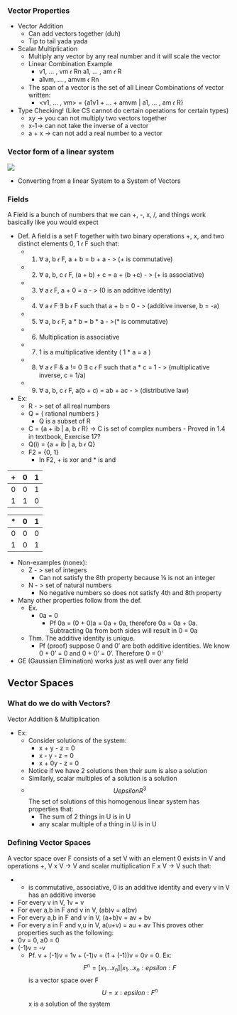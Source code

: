 ### Vector Properties
- Vector Addition
	- Can add vectors together (duh)
	- Tip to tail yada yada
- Scalar Multiplication
	- Multiply any vector by any real number and it will scale the vector
	- Linear Combination Example
		- v1, … , vm 𝜖 Rn a1, … , am 𝜖 R    
		- a1vm, … , amvm 𝜖 Rn
	- The span of a vector is the set of all Linear Combinations of vector written:
		- <v1, … , vm> = {a1v1 + … + amvm | a1, … , am 𝜖 R}
- Type Checking! (Like CS cannot do certain operations for certain types)
	- xy -> you can not multiply two vectors together
	- x-1-> can not take the inverse of a vector
	- a + x -> can not add a real number to a vector
### Vector form of a linear system

![](https://lh7-us.googleusercontent.com/vzqI8oqh6u_W4edw_3T-CMkUZ02Vp_Wku72PufL5almLRkpEWMZFycI_TSGdCQJfeVlI1yQ042QPyEPKTcLWk0DpBVYqfOgHrkm7eBqGNAYimRUPEMtT0Yufu31sJnZoRXN1_DIcTm96eciOqiGKxQA)

- Converting from a linear System to a System of Vectors
    

### Fields
 A Field is a bunch of numbers that we can +, -, x, /, and things work basically like you would expect 
- Def. A field is a set F together with two binary operations +, x, and two distinct elements 0, 1 𝜖 F such that:
	- 1) ∀ a, b 𝜖 F, a + b = b + a - > (+ is commutative)
	- 2) ∀ a, b, c 𝜖 F, (a + b) + c = a + (b +c) - > (+ is associative)
	- 3) ∀ a 𝜖 F, a + 0 = a - > (0 is an additive identity)
	- 4) ∀ a 𝜖 F ∃ b 𝜖 F such that a + b = 0 - > (additive inverse, b = -a)
	- 5) ∀ a, b 𝜖 F, a * b = b * a - >(* is commutative)
	- 6) Multiplication is associative
	- 7) 1 is a multiplicative identity ( 1 * a = a )
	- 8) ∀ a 𝜖 F & a != 0 ∃ c 𝜖 F such that a * c = 1 - > (multiplicative inverse, c = 1/a)
	- 9) ∀ a, b, c 𝜖 F, a(b + c) = ab + ac - > (distributive law)
- Ex:
	- R - > set of all real numbers
	- Q = { rational numbers }
		- Q is a subset of R
	- C = {a + ib | a, b 𝜖 R} -> C is set of complex numbers
    		- Proved in 1.4 in textbook, Exercise 17?
	- Q(i) = {a + ib | a, b 𝜖 Q}
	- F2 = {0, 1}
		- In F2, + is xor and * is and

| + | 0 | 1 |
| ---- | ---- | ---- |
| 0 | 0 | 1 |
| 1 | 1 | 0 |

| * | 0 | 1 |
| ---- | ---- | ---- |
| 0 | 0 | 0 |
| 1 | 0 | 1 |

- Non-examples (nonex):
	- Z - > set of integers
		- Can not satisfy the 8th property because ⅛ is not an integer
	- N - > set of natural numbers
		- No negative numbers so does not satisfy 4th and 8th property
- Many other properties follow from the def.
	- Ex.
		- 0a = 0
			- Pf 0a = (0 + 0)a = 0a + 0a, therefore 0a = 0a + 0a. Subtracting 0a from both sides will result in 0 = 0a
	- Thm. The additive identity is unique.
		- Pf (proof) suppose 0 and 0’ are both additive identities. We know 0 + 0’ = 0 and 0 + 0’ = 0’. Therefore 0 = 0’
- GE (Gaussian Elimination) works just as well over any field
## Vector Spaces
### What do we do with Vectors?
Vector Addition & Multiplication
- Ex:
	- Consider solutions of the system:
		- x + y - z = 0
		- x - y - z = 0
		- x + 0y - z = 0
	- Notice if we have 2 solutions then their sum is also a solution
	- Similarly, scalar multiples of a solution is a solution
	- $$U epsilon R^3$$The set of solutions of this homogenous linear system has properties that:
		- The sum of 2 things in U is in U 
		- any scalar multiple of a thing in U is in U
### Defining Vector Spaces
A vector space over F consists of a set V with an element 0 exists in V and operations +, V x V -> V and scalar multiplication F x V -> V such that:
- + is commutative, associative, 0 is an additive identity and every v in V has an additive inverse
- For every v in V, 1v = v
- For ever a,b in F and v in V, (ab)v = a(bv)
- For every a,b in F and v in V, (a+b)v = av + bv
- For every a in F and v,u in V, a(u+v) = au + av
This proves other properties such as the following:
- 0v = 0, a0 = 0
- (-1)v = -v
	- Pf. v + (-1)v = 1v + (-1)v = (1 + (-1))v = 0v = 0.
Ex:
$$
F^n = {[x_1... x_n] | x_1...x_n :epsilon: F}
$$
is a vector space over F
$$
U = { x:epsilon: F^n}
$$
x is a solution of the system